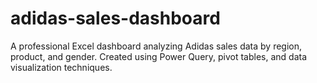 # adidas-sales-dashboard
A professional Excel dashboard analyzing Adidas sales data by region, product, and gender. Created using Power Query, pivot tables, and data visualization techniques.
